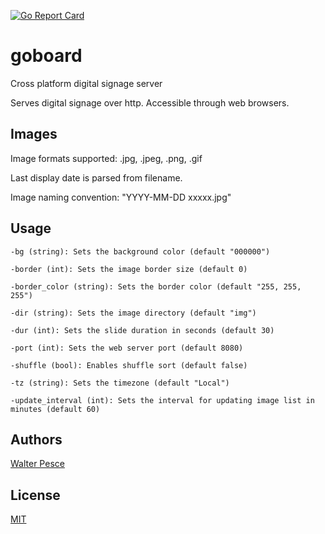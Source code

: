 [![Go Report Card](https://goreportcard.com/badge/github.com/pescew/goboard)](https://goreportcard.com/report/github.com/pescew/goboard)

# goboard

Cross platform digital signage server

Serves digital signage over http. Accessible through web browsers.

## Images

Image formats supported: .jpg, .jpeg, .png, .gif

Last display date is parsed from filename.

Image naming convention: "YYYY-MM-DD xxxxx.jpg"

## Usage

```
-bg (string): Sets the background color (default "000000")

-border (int): Sets the image border size (default 0)

-border_color (string): Sets the border color (default "255, 255, 255")

-dir (string): Sets the image directory (default "img")

-dur (int): Sets the slide duration in seconds (default 30)

-port (int): Sets the web server port (default 8080)

-shuffle (bool): Enables shuffle sort (default false)

-tz (string): Sets the timezone (default "Local")

-update_interval (int): Sets the interval for updating image list in minutes (default 60)
```

## Authors

[Walter Pesce](https://walt.pe)

## License
[MIT](https://github.com/pescew/goboard/blob/master/LICENSE)

